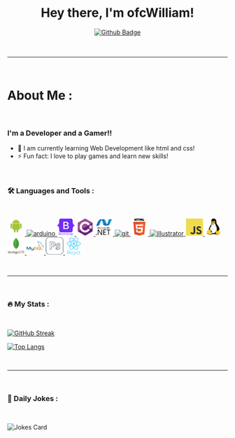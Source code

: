<h1 align="center">
  Hey there, I'm ofcWilliam!
</h1>

<div id="badges" align="center">
  <a href="https://github.com/ofcWilliam">
    <img src="https://img.shields.io/badge/Github-blue?style=for-the-badge&logo=github&logoColor=white" alt="Github Badge"/>
  </a>
</div>

<div id="bades2" align="center">
  <img src="https://komarev.com/ghpvc/?username=ofcWilliam&style=flat-square&color=blue" alt=""/>
</div>

<br />

---

<br />

# About Me :

<br />

### I'm a Developer and a Gamer!!
- 🌱 I am currently learning Web Development like html and css!
- ⚡ Fun fact: I love to play games and learn new skills!

<br />

### :hammer_and_wrench: Languages and Tools :

<br />

<p align="left"> <a href="https://developer.android.com" target="_blank" rel="noreferrer"> <img src="https://raw.githubusercontent.com/devicons/devicon/master/icons/android/android-original-wordmark.svg" alt="android" width="40" height="40"/> </a> <a href="https://www.arduino.cc/" target="_blank" rel="noreferrer"> <img src="https://cdn.worldvectorlogo.com/logos/arduino-1.svg" alt="arduino" width="40" height="40"/> </a> <a href="https://getbootstrap.com" target="_blank" rel="noreferrer"> <img src="https://raw.githubusercontent.com/devicons/devicon/master/icons/bootstrap/bootstrap-plain-wordmark.svg" alt="bootstrap" width="40" height="40"/> </a> <a href="https://www.w3schools.com/cs/" target="_blank" rel="noreferrer"> <img src="https://raw.githubusercontent.com/devicons/devicon/master/icons/csharp/csharp-original.svg" alt="csharp" width="40" height="40"/> </a> <a href="https://dotnet.microsoft.com/" target="_blank" rel="noreferrer"> <img src="https://raw.githubusercontent.com/devicons/devicon/master/icons/dot-net/dot-net-original-wordmark.svg" alt="dotnet" width="40" height="40"/> </a> <a href="https://git-scm.com/" target="_blank" rel="noreferrer"> <img src="https://www.vectorlogo.zone/logos/git-scm/git-scm-icon.svg" alt="git" width="40" height="40"/> </a> <a href="https://www.w3.org/html/" target="_blank" rel="noreferrer"> <img src="https://raw.githubusercontent.com/devicons/devicon/master/icons/html5/html5-original-wordmark.svg" alt="html5" width="40" height="40"/> </a> <a href="https://www.adobe.com/in/products/illustrator.html" target="_blank" rel="noreferrer"> <img src="https://www.vectorlogo.zone/logos/adobe_illustrator/adobe_illustrator-icon.svg" alt="illustrator" width="40" height="40"/> </a> <a href="https://developer.mozilla.org/en-US/docs/Web/JavaScript" target="_blank" rel="noreferrer"> <img src="https://raw.githubusercontent.com/devicons/devicon/master/icons/javascript/javascript-original.svg" alt="javascript" width="40" height="40"/> </a> <a href="https://www.linux.org/" target="_blank" rel="noreferrer"> <img src="https://raw.githubusercontent.com/devicons/devicon/master/icons/linux/linux-original.svg" alt="linux" width="40" height="40"/> </a> <a href="https://www.mongodb.com/" target="_blank" rel="noreferrer"> <img src="https://raw.githubusercontent.com/devicons/devicon/master/icons/mongodb/mongodb-original-wordmark.svg" alt="mongodb" width="40" height="40"/> </a> <a href="https://www.mysql.com/" target="_blank" rel="noreferrer"> <img src="https://raw.githubusercontent.com/devicons/devicon/master/icons/mysql/mysql-original-wordmark.svg" alt="mysql" width="40" height="40"/> </a> <a href="https://www.photoshop.com/en" target="_blank" rel="noreferrer"> <img src="https://raw.githubusercontent.com/devicons/devicon/master/icons/photoshop/photoshop-line.svg" alt="photoshop" width="40" height="40"/> </a> <a href="https://reactjs.org/" target="_blank" rel="noreferrer"> <img src="https://raw.githubusercontent.com/devicons/devicon/master/icons/react/react-original-wordmark.svg" alt="react" width="40" height="40"/> </a> </p>

<br />

---

<br />

### :fire: My Stats :

<br />

[![GitHub Streak](https://streak-stats.demolab.com?user=ofcWilliam&theme=dark&date_format=M%20j%5B%2C%20Y%5D)](https://github.com/ofcWilliam/)

[![Top Langs](https://github-readme-stats.vercel.app/api/top-langs/?username=ofcWilliam&layout=compact&theme=vision-friendly-dark)](https://github.com/ofcWilliam/)

<br />

---

<br />

### :clown_face: Daily Jokes :

<br />

![Jokes Card](https://readme-jokes.vercel.app/api?theme=monokai&qColor=%23944bcc&aColor=%23bbdb51)
